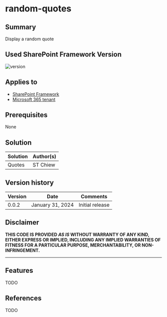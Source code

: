# random-quotes

## Summary

Display a random quote

## Used SharePoint Framework Version

![version](https://img.shields.io/badge/version-1.18.2-green.svg)

## Applies to

- [SharePoint Framework](https://aka.ms/spfx)
- [Microsoft 365 tenant](https://docs.microsoft.com/en-us/sharepoint/dev/spfx/set-up-your-developer-tenant)

## Prerequisites

None

## Solution

| Solution | Author(s) |
| -------- | --------- |
| Quotes   | ST Chiew  |

## Version history

| Version | Date             | Comments        |
| ------- | ---------------- | --------------- |
| 0.0.2   | January 31, 2024 | Initial release |

## Disclaimer

**THIS CODE IS PROVIDED _AS IS_ WITHOUT WARRANTY OF ANY KIND, EITHER EXPRESS OR IMPLIED, INCLUDING ANY IMPLIED WARRANTIES OF FITNESS FOR A PARTICULAR PURPOSE, MERCHANTABILITY, OR NON-INFRINGEMENT.**

---

## Features

TODO

## References

TODO
